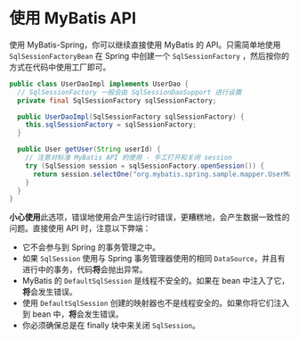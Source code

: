 <a name="使用_MyBatis_API"></a>

# 使用 MyBatis API

使用 MyBatis-Spring，你可以继续直接使用 MyBatis 的 API。只需简单地使用 `SqlSessionFactoryBean` 在 Spring 中创建一个 `SqlSessionFactory`
，然后按你的方式在代码中使用工厂即可。

```java
public class UserDaoImpl implements UserDao {
  // SqlSessionFactory 一般会由 SqlSessionDaoSupport 进行设置
  private final SqlSessionFactory sqlSessionFactory;

  public UserDaoImpl(SqlSessionFactory sqlSessionFactory) {
    this.sqlSessionFactory = sqlSessionFactory;
  }

  public User getUser(String userId) {
    // 注意对标准 MyBatis API 的使用 - 手工打开和关闭 session
    try (SqlSession session = sqlSessionFactory.openSession()) {
      return session.selectOne("org.mybatis.spring.sample.mapper.UserMapper.getUser", userId);
    }
  }
}
```

**小心使用**此选项，错误地使用会产生运行时错误，更糟糕地，会产生数据一致性的问题。直接使用 API 时，注意以下弊端：

* 它不会参与到 Spring 的事务管理之中。
* 如果 `SqlSession` 使用与 Spring 事务管理器使用的相同 `DataSource`，并且有进行中的事务，代码**将**会抛出异常。
* MyBatis 的 `DefaultSqlSession` 是线程不安全的。如果在 bean 中注入了它，**将**会发生错误。
* 使用 `DefaultSqlSession` 创建的映射器也不是线程安全的。如果你将它们注入到 bean 中，**将**会发生错误。
* 你必须确保总是在 finally 块中来关闭 `SqlSession`。
